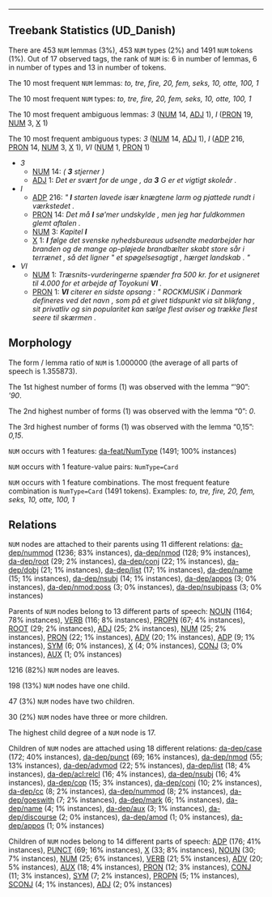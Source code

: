 

--------------------------------------------------------------------------------

## Treebank Statistics (UD_Danish)

There are 453 `NUM` lemmas (3%), 453 `NUM` types (2%) and 1491 `NUM` tokens (1%).
Out of 17 observed tags, the rank of `NUM` is: 6 in number of lemmas, 6 in number of types and 13 in number of tokens.

The 10 most frequent `NUM` lemmas: <em>to, tre, fire, 20, fem, seks, 10, otte, 100, 1</em>

The 10 most frequent `NUM` types:  <em>to, tre, fire, 20, fem, seks, 10, otte, 100, 1</em>

The 10 most frequent ambiguous lemmas: <em>3</em> ([NUM]() 14, [ADJ]() 1), <em>I</em> ([PRON]() 19, [NUM]() 3, [X]() 1)

The 10 most frequent ambiguous types:  <em>3</em> ([NUM]() 14, [ADJ]() 1), <em>I</em> ([ADP]() 216, [PRON]() 14, [NUM]() 3, [X]() 1), <em>VI</em> ([NUM]() 1, [PRON]() 1)


* <em>3</em>
  * [NUM]() 14: <em>( <b>3</b> stjerner )</em>
  * [ADJ]() 1: <em>Det er svært for de unge , da <b>3</b> G er et vigtigt skoleår .</em>
* <em>I</em>
  * [ADP]() 216: <em>" <b>I</b> starten lavede især knægtene larm og pjattede rundt i værkstedet .</em>
  * [PRON]() 14: <em>Det må <b>I</b> sø'mer undskylde , men jeg har fuldkommen glemt aftalen .</em>
  * [NUM]() 3: <em>Kapitel <b>I</b></em>
  * [X]() 1: <em><b>I</b> følge det svenske nyhedsbureaus udsendte medarbejder har branden og de mange op-pløjede brandbælter skabt store sår i terrænet , så det ligner " et spøgelsesagtigt , hærget landskab . "</em>
* <em>VI</em>
  * [NUM]() 1: <em>Træsnits-vurderingerne spænder fra 500 kr. for et usigneret til 4.000 for et arbejde af Toyokuni <b>VI</b> .</em>
  * [PRON]() 1: <em><b>VI</b> citerer en sidste opsang : " ROCKMUSIK i Danmark defineres ved det navn , som på et givet tidspunkt via sit blikfang , sit privatliv og sin popularitet kan sælge flest aviser og trække flest seere til skærmen .</em>

## Morphology

The form / lemma ratio of `NUM` is 1.000000 (the average of all parts of speech is 1.355873).

The 1st highest number of forms (1) was observed with the lemma “'90”: <em>'90</em>.

The 2nd highest number of forms (1) was observed with the lemma “0”: <em>0</em>.

The 3rd highest number of forms (1) was observed with the lemma “0,15”: <em>0,15</em>.

`NUM` occurs with 1 features: [da-feat/NumType]() (1491; 100% instances)

`NUM` occurs with 1 feature-value pairs: `NumType=Card`

`NUM` occurs with 1 feature combinations.
The most frequent feature combination is `NumType=Card` (1491 tokens).
Examples: <em>to, tre, fire, 20, fem, seks, 10, otte, 100, 1</em>


## Relations

`NUM` nodes are attached to their parents using 11 different relations: [da-dep/nummod]() (1236; 83% instances), [da-dep/nmod]() (128; 9% instances), [da-dep/root]() (29; 2% instances), [da-dep/conj]() (22; 1% instances), [da-dep/dobj]() (21; 1% instances), [da-dep/list]() (17; 1% instances), [da-dep/name]() (15; 1% instances), [da-dep/nsubj]() (14; 1% instances), [da-dep/appos]() (3; 0% instances), [da-dep/nmod:poss]() (3; 0% instances), [da-dep/nsubjpass]() (3; 0% instances)

Parents of `NUM` nodes belong to 13 different parts of speech: [NOUN]() (1164; 78% instances), [VERB]() (116; 8% instances), [PROPN]() (67; 4% instances), [ROOT]() (29; 2% instances), [ADJ]() (25; 2% instances), [NUM]() (25; 2% instances), [PRON]() (22; 1% instances), [ADV]() (20; 1% instances), [ADP]() (9; 1% instances), [SYM]() (6; 0% instances), [X]() (4; 0% instances), [CONJ]() (3; 0% instances), [AUX]() (1; 0% instances)

1216 (82%) `NUM` nodes are leaves.

198 (13%) `NUM` nodes have one child.

47 (3%) `NUM` nodes have two children.

30 (2%) `NUM` nodes have three or more children.

The highest child degree of a `NUM` node is 17.

Children of `NUM` nodes are attached using 18 different relations: [da-dep/case]() (172; 40% instances), [da-dep/punct]() (69; 16% instances), [da-dep/nmod]() (55; 13% instances), [da-dep/advmod]() (22; 5% instances), [da-dep/list]() (18; 4% instances), [da-dep/acl:relcl]() (16; 4% instances), [da-dep/nsubj]() (16; 4% instances), [da-dep/cop]() (15; 3% instances), [da-dep/conj]() (10; 2% instances), [da-dep/cc]() (8; 2% instances), [da-dep/nummod]() (8; 2% instances), [da-dep/goeswith]() (7; 2% instances), [da-dep/mark]() (6; 1% instances), [da-dep/name]() (4; 1% instances), [da-dep/aux]() (3; 1% instances), [da-dep/discourse]() (2; 0% instances), [da-dep/amod]() (1; 0% instances), [da-dep/appos]() (1; 0% instances)

Children of `NUM` nodes belong to 14 different parts of speech: [ADP]() (176; 41% instances), [PUNCT]() (69; 16% instances), [X]() (33; 8% instances), [NOUN]() (30; 7% instances), [NUM]() (25; 6% instances), [VERB]() (21; 5% instances), [ADV]() (20; 5% instances), [AUX]() (18; 4% instances), [PRON]() (12; 3% instances), [CONJ]() (11; 3% instances), [SYM]() (7; 2% instances), [PROPN]() (5; 1% instances), [SCONJ]() (4; 1% instances), [ADJ]() (2; 0% instances)

